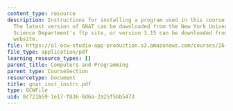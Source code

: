```yaml
---
content_type: resource
description: Instructions for installing a program used in this course onto your computer.
  The latest version of GNAT can be downloaded from the New York University Computer
  Science Department's ftp site, or version 3.15 can be downloaded from the course
  website.
file: https://ol-ocw-studio-app-production.s3.amazonaws.com/courses/16-01-unified-engineering-i-ii-iii-iv-fall-2005-spring-2006/8c721b591e17f8368d6a2a25f5bb5473_gnat_inst_instrc.pdf
file_type: application/pdf
learning_resource_types: []
parent_title: Computers and Programming
parent_type: CourseSection
resourcetype: Document
title: gnat_inst_instrc.pdf
type: OCWFile
uid: 8c721b59-1e17-f836-8d6a-2a25f5bb5473
---
```


